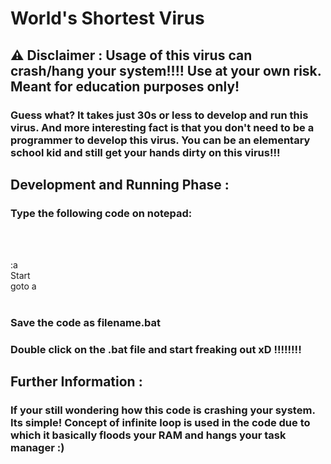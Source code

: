 # World's Shortest Virus

## ⚠ Disclaimer : Usage of this virus can crash/hang your system!!!! Use at your own risk. Meant for education purposes only!

### Guess what? It takes just 30s or less to develop and run this virus. And more interesting fact is that you don't need to be a programmer to develop this virus. You can be an elementary school kid and still get your hands dirty on this virus!!!

## Development and Running Phase : 
### Type the following code on notepad:
<br>
<br>

:a <br>
Start <br>
goto a <br><br>

### Save the code as filename.bat
### Double click on the .bat file and start freaking out xD !!!!!!!!


## Further Information : 
### If your still wondering how this code is crashing your system. Its simple! Concept of infinite loop is used in the code due to which it basically floods your RAM and hangs your task manager :)
